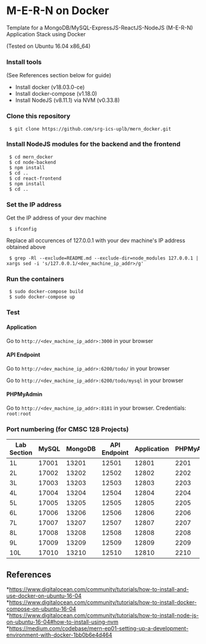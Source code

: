 # M-E-R-N on Docker
Template for a MongoDB/MySQL-ExpressJS-ReactJS-NodeJS (M-E-R-N) Application Stack using Docker

(Tested on Ubuntu 16.04 x86_64)

### Install tools
(See References section below for guide)

* Install docker (v18.03.0-ce) 
* Install docker-compose (v1.18.0)
* Install NodeJS (v8.11.1) via NVM (v0.33.8)

### Clone this repository
```
 $ git clone https://github.com/srg-ics-uplb/mern_docker.git
```


### Install NodeJS modules for the backend and the frontend
```
 $ cd mern_docker 
 $ cd node-backend
 $ npm install
 $ cd ..
 $ cd react-frontend
 $ npm install
 $ cd ..
```
### Set the IP address

Get the IP address of your dev machine
```
 $ ifconfig
```

Replace all occurences of 127.0.0.1 with your dev machine's IP address obtained above
```
 $ grep -Rl --exclude=README.md --exclude-dir=node_modules 127.0.0.1 | xargs sed -i 's/127.0.0.1/<dev_machine_ip_addr>/g'
```


### Run the containers
```
 $ sudo docker-compose build
 $ sudo docker-compose up
```

### Test
#### Application 
Go to ```http://<dev_machine_ip_addr>:3000``` in your browser

#### API Endpoint 
Go to ```http://<dev_machine_ip_addr>:6200/todo/``` in your browser

Go to ```http://<dev_machine_ip_addr>:6200/todo/mysql``` in your browser

#### PHPMyAdmin 
Go to ```http://<dev_machine_ip_addr>:8181``` in your browser. Credentials: ```root:root```

### Port numbering (for CMSC 128 Projects)

| Lab Section    | MySQL      | MongoDB  | API Endpoint | Application | PHPMyAdmin | 
| -------------  |------------| -------  | ------------ | ----------- | ---------- |
| 1L             | 17001      | 13201    | 12501        | 12801       | 2201       |
| 2L             | 17002      | 13202    | 12502        | 12802       | 2202       |
| 3L             | 17003      | 13203    | 12503        | 12803       | 2203       |
| 4L             | 17004      | 13204    | 12504        | 12804       | 2204       |
| 5L             | 17005      | 13205    | 12505        | 12805       | 2205       |
| 6L             | 17006      | 13206    | 12506        | 12806       | 2206       |
| 7L             | 17007      | 13207    | 12507        | 12807       | 2207       |
| 8L             | 17008      | 13208    | 12508        | 12808       | 2208       |
| 9L             | 17009      | 13209    | 12509        | 12809       | 2209       |
| 10L            | 17010      | 13210    | 12510        | 12810       | 2210       |






## References
*https://www.digitalocean.com/community/tutorials/how-to-install-and-use-docker-on-ubuntu-16-04
*https://www.digitalocean.com/community/tutorials/how-to-install-docker-compose-on-ubuntu-16-04
*https://www.digitalocean.com/community/tutorials/how-to-install-node-js-on-ubuntu-16-04#how-to-install-using-nvm
*https://medium.com/codebase/mern-ep01-setting-up-a-development-environment-with-docker-1bb0b6e4d464
